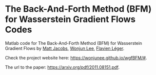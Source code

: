 # The Back-And-Forth Method (BFM) for Wasserstein Gradient Flows Codes

Matlab code for The Back-And-Forth Method (BFM) for Wasserstein Gradient Flows by [Matt Jacobs](https://www.math.ucla.edu/~majaco/), [Wonjun Lee](https://www.math.ucla.edu/~wlee/), [Flavien Léger](https://flavienleger.github.io).

Check the project website here: https://wonjunee.github.io/wgfBFM/#.

The url to the paper: https://arxiv.org/pdf/2011.08151.pdf.
